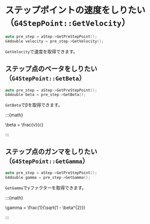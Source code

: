# ステップポイントの速度をしりたい（``G4StepPoint::GetVelocity``）

```cpp
auto pre_step = aStep->GetPreStepPoint();
G4double velocity = pre_step->GetVelocity();
```

``GetVelocity``で速度を取得できます。

## ステップ点のベータをしりたい（``G4StepPoint::GetBeta``）

```cpp
auto pre_step = aStep->GetPreStepPoint();
G4double beta = pre_step->GetBeta();
```

``GetBeta``でβを取得できます。

:::{math}

\beta = \frac{v}{c}

:::

## ステップ点のガンマをしりたい（``G4StepPoint::GetGamma``）

```cpp
auto pre_step = aStep->GetPreStepPoint();
G4double gamma = pre_step->GetGamma();
```

``GetGamma``でγファクターを取得できます。

:::{math}

\gamma = \frac{1}{\sqrt{1 - \beta^{2}}}

:::
